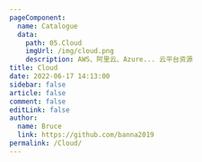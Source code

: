 ```yaml
---
pageComponent: 
  name: Catalogue
  data: 
    path: 05.Cloud
    imgUrl: /img/cloud.png
    description: AWS、阿里云、Azure... 云平台资源
title: Cloud
date: 2022-06-17 14:13:00
sidebar: false
article: false
comment: false
editLink: false
author: 
  name: Bruce
  link: https://github.com/banna2019
permalink: /Cloud/
---
```

